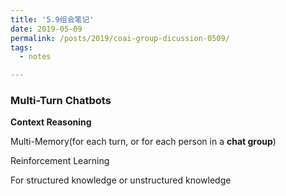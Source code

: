 ```yaml
---
title: '5.9组会笔记'
date: 2019-05-09
permalink: /posts/2019/coai-group-dicussion-0509/
tags:
  - notes

---
```


### **Multi-Turn Chatbots**

**Context Reasoning**

Multi-Memory(for each turn, or for each person in a **chat group**)

Reinforcement Learning

For structured knowledge or unstructured knowledge

